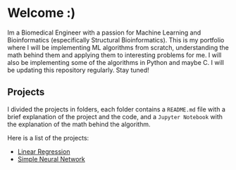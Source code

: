 # Welcome :)
Im a Biomedical Engineer with a passion for Machine Learning and Bioinformatics (especifically Structural Bioinformatics).
This is my portfolio where I will be implementing ML algorithms from scratch, understanding the math behind them and applying them to interesting problems for me. I will also be implementing some of the algorithms in Python and maybe C. I will be updating this repository regularly. Stay tuned!

## Projects
I divided the projects in folders, each folder contains a `README.md` file with a brief explanation of the project and the code, and a `Jupyter Notebook` with the explanation of the math behind the algorithm.

Here is a list of the projects:
- [Linear Regression](Linear%20Regression/)
- [Simple Neural Network](Neural%20Network/)  



